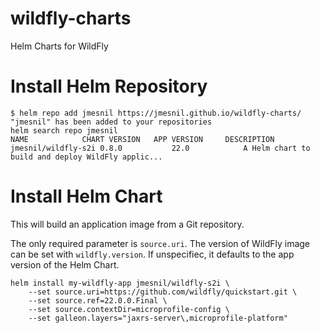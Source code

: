 # wildfly-charts
Helm Charts for WildFly

# Install Helm Repository

```
$ helm repo add jmesnil https://jmesnil.github.io/wildfly-charts/
"jmesnil" has been added to your repositories
helm search repo jmesnil
NAME            CHART VERSION   APP VERSION     DESCRIPTION
jmesnil/wildfly-s2i 0.8.0           22.0            A Helm chart to build and deploy WildFly applic...
````

# Install Helm Chart
This will build an application image from a Git repository.

The only required parameter is `source.uri`.
The version of WildFly image can be set with `wildfly.version`. If unspecifiec, it defaults
to the app version of the Helm Chart.

```
helm install my-wildfly-app jmesnil/wildfly-s2i \
    --set source.uri=https://github.com/wildfly/quickstart.git \
    --set source.ref=22.0.0.Final \
    --set source.contextDir=microprofile-config \
    --set galleon.layers="jaxrs-server\,microprofile-platform"
```